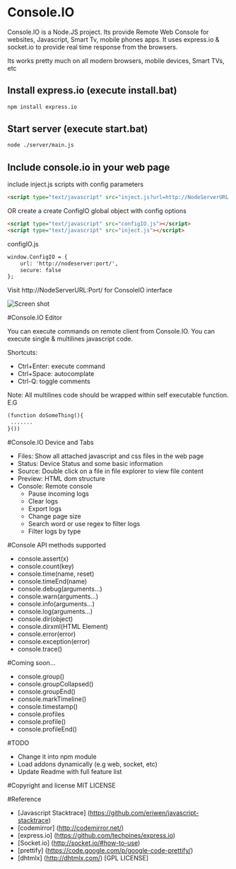 # Console.IO

Console.IO is a Node.JS project. Its provide Remote Web Console for websites, Javascript, Smart Tv, mobile phones apps.
It uses express.io & socket.io to provide real time response from the browsers.

Its works pretty much on all modern browsers, mobile devices, Smart TVs, etc

## Install express.io (execute install.bat)

```bash
npm install express.io
```

## Start server (execute start.bat)

```bash
node ./server/main.js
```

## Include console.io in your web page

include inject.js scripts with config parameters

```html
<script type="text/javascript" src="inject.js?url=http://NodeServerURL:Port&secure=false"></script>
```

OR create a create ConfigIO global object with config options

```html
<script type="text/javascript" src="configIO.js"></script>
<script type="text/javascript" src="inject.js"></script>
```

configIO.js
```html
window.ConfigIO = {
	url: 'http://nodeserver:port/',
	secure: false
};
```

Visit http://NodeServerURL:Port/ for ConsoleIO interface

![Screen shot](https://raw.github.com/nkashyap/console.io/master/console.io.png)

#Console.IO Editor

You can execute commands on remote client from Console.IO. You can execute single & multilines javascript code.

Shortcuts: 
* Ctrl+Enter: execute command
* Ctrl+Space: autocomplate
* Ctrl-Q: toggle comments

Note: All multilines code should be wrapped within self executable function. E.G
```html
(function doSomeThing(){
 .......
}())
```

#Console.IO Device and Tabs
* Files: Show all attached javascript and css files in the web page
* Status: Device Status and some basic information
* Source: Double click on a file in file explorer to view file content
* Preview: HTML dom structure
* Console: Remote console 
	* Pause incoming logs
	* Clear logs
	* Export logs
	* Change page size
	* Search word or use regex to filter logs
	* Filter logs by type


#Console API methods supported
 * console.assert(x)
 * console.count(key)
 * console.time(name, reset)
 * console.timeEnd(name)
 * console.debug(arguments...)
 * console.warn(arguments...)
 * console.info(arguments...)
 * console.log(arguments...)
 * console.dir(object)
 * console.dirxml(HTML Element)
 * console.error(error)
 * console.exception(error)
 * console.trace()

#Coming soon...
 * console.group()
 * console.groupCollapsed()
 * console.groupEnd()
 * console.markTimeline()
 * console.timestamp()
 * console.profiles
 * console.profile()
 * console.profileEnd()

#TODO
 * Change it into npm module
 * Load addons dynamically (e.g web, socket, etc)
 * Update Readme with full feature list

#Copyright and license
 MIT LICENSE 

#Reference
 * [Javascript Stacktrace] (https://github.com/eriwen/javascript-stacktrace)
 * [codemirror] (http://codemirror.net/)
 * [express.io] (https://github.com/techpines/express.io)
 * [Socket.io] (http://socket.io/#how-to-use)
 * [prettify] (https://code.google.com/p/google-code-prettify/)
 * [dhtmlx] (http://dhtmlx.com/) [GPL LICENSE]
